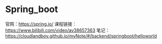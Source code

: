 # Spring_boot
官网：https://spring.io/   课程链接：https://www.bilibili.com/video/av38657363   笔记：https://cloudlandboy.github.io/myNote/#/backend/springboot/helloworld

